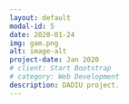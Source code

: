 ```yaml
---
layout: default
modal-id: 5
date: 2020-01-24
img: gam.png
alt: image-alt
project-date: Jan 2020
# client: Start Bootstrap
# category: Web Development
description: DADIU project.
---
```

